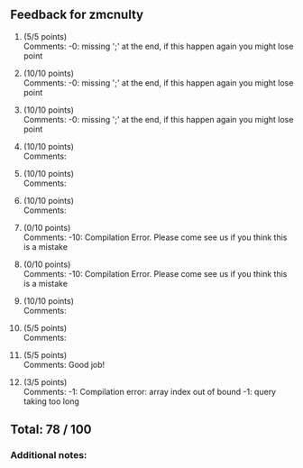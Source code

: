## Feedback for zmcnulty

1. (5/5 points)  
   Comments: -0: missing ';' at the end, if this happen again you might lose point

2. (10/10 points)  
   Comments: -0: missing ';' at the end, if this happen again you might lose point

3. (10/10 points)  
   Comments: -0: missing ';' at the end, if this happen again you might lose point

4. (10/10 points)  
   Comments: 

5. (10/10 points)  
   Comments: 

6. (10/10 points)  
   Comments: 

7. (0/10 points)  
   Comments: -10: Compilation Error. Please come see us if you think this is a mistake

8. (0/10 points)  
   Comments: -10: Compilation Error. Please come see us if you think this is a mistake

9. (10/10 points)  
   Comments: 

10. (5/5 points)  
   Comments: 

11. (5/5 points)  
   Comments: Good job!

12. (3/5 points)  
   Comments: -1: Compilation error: array index out of bound -1: query taking too long 


## Total: 78 / 100

### Additional notes:  


